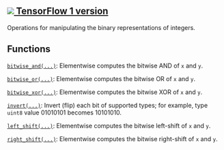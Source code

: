[ ![](https://tensorflow.google.cn/images/tf_logo_32px.png) TensorFlow 1
version](/versions/r1.15/api_docs/python/tf/compat/v1/bitwise)  
---  
  
Operations for manipulating the binary representations of integers.

## Functions

[`bitwise_and(...)`](https://tensorflow.google.cn/api_docs/python/tf/bitwise/bitwise_and):
Elementwise computes the bitwise AND of `x` and `y`.

[`bitwise_or(...)`](https://tensorflow.google.cn/api_docs/python/tf/bitwise/bitwise_or):
Elementwise computes the bitwise OR of `x` and `y`.

[`bitwise_xor(...)`](https://tensorflow.google.cn/api_docs/python/tf/bitwise/bitwise_xor):
Elementwise computes the bitwise XOR of `x` and `y`.

[`invert(...)`](https://tensorflow.google.cn/api_docs/python/tf/bitwise/invert):
Invert (flip) each bit of supported types; for example, type `uint8` value
01010101 becomes 10101010.

[`left_shift(...)`](https://tensorflow.google.cn/api_docs/python/tf/bitwise/left_shift):
Elementwise computes the bitwise left-shift of `x` and `y`.

[`right_shift(...)`](https://tensorflow.google.cn/api_docs/python/tf/bitwise/right_shift):
Elementwise computes the bitwise right-shift of `x` and `y`.

